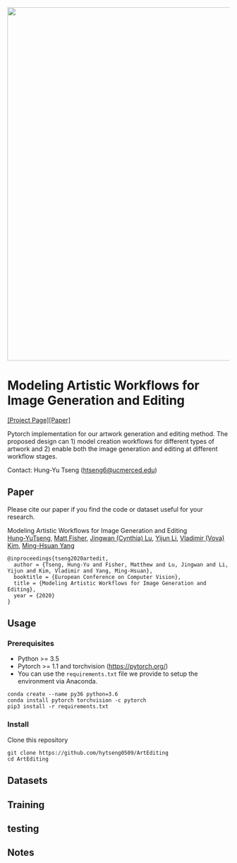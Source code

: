 <img src='imgs/teaser.png' width="800px">

# Modeling Artistic Workflows for Image Generation and Editing
[[Project Page]]()[[Paper]]()

Pytorch implementation for our artwork generation and editing method. The proposed design can 1) model creation workflows for different types of artwork and 2) enable both the image generation and editing at different workflow stages.

Contact: Hung-Yu Tseng (htseng6@ucmerced.edu)

## Paper
Please cite our paper if you find the code or dataset useful for your research.

Modeling Artistic Workflows for Image Generation and Editing<br>
[Hung-YuTseng](https://sites.google.com/site/hytseng0509/), [Matt Fisher](https://techmatt.github.io/), [Jingwan (Cynthia) Lu](https://research.adobe.com/person/jingwan-lu/), [Yijun Li](https://yijunmaverick.github.io/), [Vladimir (Vova) Kim](http://www.vovakim.com/), [Ming-Hsuan Yang](http://faculty.ucmerced.edu/mhyang/)<br>
```
@inproceedings{tseng2020artedit,
  author = {Tseng, Hung-Yu and Fisher, Matthew and Lu, Jingwan and Li, Yijun and Kim, Vladimir and Yang, Ming-Hsuan},
  booktitle = {European Conference on Computer Vision},
  title = {Modeling Artistic Workflows for Image Generation and Editing},
  year = {2020}
}
```

## Usage

### Prerequisites
- Python >= 3.5
- Pytorch >= 1.1 and torchvision (https://pytorch.org/)
- You can use the `requirements.txt` file we provide to setup the environment via Anaconda.
```
conda create --name py36 python=3.6
conda install pytorch torchvision -c pytorch
pip3 install -r requirements.txt
```

### Install
Clone this repository
```
git clone https://github.com/hytseng0509/ArtEditing
cd ArtEditing
```

## Datasets

## Training

## testing

## Notes

